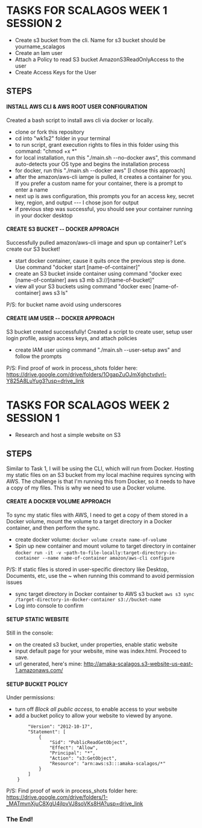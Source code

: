 # TASKS FOR SCALAGOS WEEK 1 SESSION 2
- Create s3 bucket from the cli. Name for s3 bucket should be yourname_scalagos
- Create an Iam user
- Attach a Policy to read S3 bucket AmazonS3ReadOnlyAccess to the user
- Create Access Keys for the User


## STEPS

#### INSTALL AWS CLI & AWS ROOT USER CONFIGURATION
Created a bash script to install aws cli via docker or locally. 

- clone or fork this repository
- cd into "wk1s2" folder in your terminal
- to run script, grant execution rights to files in this folder using this command: "chmod +x *"
- for local installation, run this "./main.sh --no-docker aws", this command auto-detects your OS type and begins the installation process 
- for docker, run this "./main.sh --docker aws" [I chose this approach]
- after the amazon/aws-cli iamge is pulled, it creates a container for you. If you prefer a custom name for your container, there is a prompt to enter a name
- next up is aws configuration, this prompts you for an access key, secret key, region, and output --- I chose json for output
- if previous step was successful, you should see your container running in your docker desktop


#### CREATE S3 BUCKET -- DOCKER APPROACH
Successfully pulled amazon/aws-cli image and spun up container? Let's create our S3 bucket!

- start docker container, cause it quits once the previous step is done. Use command "docker start [name-of-container]"
- create an S3 bucket inside container using command "docker exec [name-of-container] aws s3 mb s3://[name-of-bucket]"
- view all your S3 buckets using command "docker exec [name-of-container] aws s3 ls"

P/S: for bucket name avoid using underscores

#### CREATE IAM USER -- DOCKER APPROACH
S3 bucket created successfully! Created a script to create user, setup user login profile, assign access keys, and attach policies

- create IAM user using command "./main.sh --user-setup aws" and follow the prompts

P/S: Find proof of work in process_shots folder here: https://drive.google.com/drive/folders/1OgapZuOJmXghctvdvrl-Y825A8LuYug3?usp=drive_link


# TASKS FOR SCALAGOS WEEK 2 SESSION 1
- Research and host a simple website on S3

## STEPS
Similar to Task 1, I will be using the CLI, which will run from Docker. Hosting my static files on an S3 bucket from my local machine requires syncing with AWS. The challenge is that I'm running this from Docker, so it needs to have a copy of my files. This is why we need to use a Docker volume.


#### CREATE A DOCKER VOLUME APPROACH
To sync my static files with AWS, I need to get a copy of them stored in a Docker volume, mount the volume to a target directory in a Docker container, and then perform the sync.

- create docker volume: ```docker volume create name-of-volume```
- Spin up new container and mount volume to target directory in container
```docker run -it -v ~path-to-file-locally:target-directory-in-container --name name-of-container amazon/aws-cli configure```

P/S: If static files is stored in user-specific directory like Desktop, Documents, etc, use the ~ when running this command to avoid permission issues
- sync target directory in Docker container to AWS s3 bucket
``` aws s3 sync /target-directory-in-docker-container s3://bucket-name ```
- Log into console to confirm


#### SETUP STATIC WEBSITE
Still in the console: 
- on the created s3 bucket, under properties, enable static website
- input default page for your website, mine was index.html. Proceed to save.
- url generated, here's mine: http://amaka-scalagos.s3-website-us-east-1.amazonaws.com/


#### SETUP BUCKET POLICY
Under permissions:
- turn off *Block all public access*, to enable access to your website
- add a bucket policy to allow your website to viewed by anyone.
``` {
        "Version": "2012-10-17",
        "Statement": [
            {
                "Sid": "PublicReadGetObject",
                "Effect": "Allow",
                "Principal": "*",
                "Action": "s3:GetObject",
                "Resource": "arn:aws:s3:::amaka-scalagos/*"
            }
        ]
    }
```
P/S: Find proof of work in process_shots folder here: https://drive.google.com/drive/folders/1-_MATmvnXjuC8XgU4jIpvVJ8soVKs8HA?usp=drive_link


### The End!


